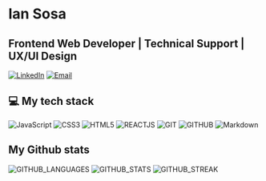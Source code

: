 # Ian Sosa
## Frontend Web Developer | Technical Support | UX/UI Design
[![LinkedIn](https://img.shields.io/badge/LinkedIn-0176b5?style=for-the-badge&logo=linkedin&labelColor=black)](https://www.linkedin.com/in/sosaian/)
[![Email](https://img.shields.io/badge/Email-6c4bff?style=for-the-badge&logo=Protonmail&labelColor=black)](mailto:sosaian@proton.me)

## 💻 My tech stack
![JavaScript](https://img.shields.io/badge/javascript-f6df1f.svg?style=for-the-badge&logo=javascript&logoColor=%23F7DF1E&labelColor=black)
![CSS3](https://img.shields.io/badge/css3-1572b6?style=for-the-badge&logo=css3&logoColor=white&labelColor=black)
![HTML5](https://img.shields.io/badge/HTML5-white?style=for-the-badge&logo=html5&logoColor=white&labelColor=black&color=E34F26)
![REACTJS](https://img.shields.io/badge/React-3a8397?style=for-the-badge&logo=react&labelColor=black&color=3a8397)
![GIT](https://img.shields.io/badge/Git-f05032?style=for-the-badge&logo=git&labelColor=black&color=f05032)
![GITHUB](https://img.shields.io/badge/GitHub-black?style=for-the-badge&logo=github&labelColor=black&color=white)
![Markdown](https://img.shields.io/badge/markdown-%23000000.svg?style=for-the-badge&logo=markdown&logoColor=white&labelColor=black&color=white)

## My Github stats
![GITHUB_LANGUAGES](https://github-readme-stats.vercel.app/api/top-langs?username=sosaian&show_icons=true&locale=en&theme=highcontrast)
![GITHUB_STATS](https://github-readme-stats.vercel.app/api?username=sosaian&show_icons=true&locale=en&theme=highcontrast)
![GITHUB_STREAK](https://github-readme-streak-stats.herokuapp.com/?user=sosaian&theme=highcontrast)
